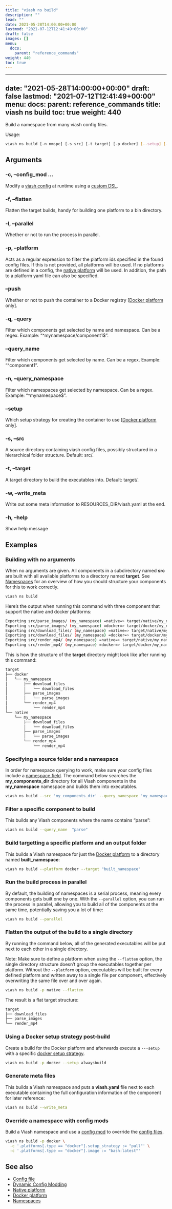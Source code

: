```yaml
---
title: "viash ns build"
description: ""
lead: ""
date: 2021-05-28T14:00:00+00:00
lastmod: "2021-07-12T12:41:49+00:00"
draft: false
images: []
menu:
  docs:
    parent: "reference_commands"
weight: 440
toc: true
---
```


---
date: "2021-05-28T14:00:00+00:00"
draft: false
lastmod: "2021-07-12T12:41:49+00:00"
menu:
  docs:
    parent: reference_commands
title: viash ns build
toc: true
weight: 440
---



Build a namespace from many viash config files.

Usage:

``` bash
viash ns build [-n nmspc] [-s src] [-t target] [-p docker] [--setup] [---push] [--parallel] [--flatten]
```

## Arguments

### -c, –config_mod <arg>…

Modify a [viash config](/docs/reference_config/config) at runtime using
a [custom DSL](/docs/advanced/config_mods).

### -f, –flatten

Flatten the target builds, handy for building one platform to a bin
directory.

### -l, –parallel

Whether or not to run the process in parallel.

### -p, –platform <arg>

Acts as a regular expression to filter the platform ids specified in the
found config files. If this is not provided, all platforms will be used.
If no platforms are defined in a config, the [native
platform](/docs/reference_config/platform-native) will be used. In
addition, the path to a platform yaml file can also be specified.

### –push

Whether or not to push the container to a Docker registry \[[Docker
platform](/docs/reference_config/platform-docker) only\].

### -q, –query <arg>

Filter which components get selected by name and namespace. Can be a
regex. Example: “^mynamespace/component1$”.

### –query_name <arg>

Filter which components get selected by name. Can be a regex. Example:
“^component1”.

### -n, –query_namespace <arg>

Filter which namespaces get selected by namespace. Can be a regex.
Example: “^mynamespace$”.

### –setup <arg>

Which setup strategy for creating the container to use \[[Docker
platform](/docs/reference_config/platform-docker) only\].

### -s, –src <arg>

A source directory containing viash config files, possibly structured in
a hierarchical folder structure. Default: src/.

### -t, –target <arg>

A target directory to build the executables into. Default: target/.

### -w, –write_meta

Write out some meta information to RESOURCES_DIR/viash.yaml at the end.

### -h, –help

Show help message

## Examples

### Building with no arguments

When no arguments are given. All components in a subdirectory named
**src** are built with all available platforms to a directory named
**target**. See [Namespaces](/docs/projects/namespaces) for an overview
of how you should structure your components for this to work correctly.

``` bash
viash ns build
```

Here’s the output when running this command with three component that
support the native and docker platforms:

``` bash
Exporting src/parse_images/ (my_namespace) =native=> target/native/my_namespace/parse_images
Exporting src/parse_images/ (my_namespace) =docker=> target/docker/my_namespace/parse_images
Exporting src/download_files/ (my_namespace) =native=> target/native/my_namespace/download_files
Exporting src/download_files/ (my_namespace) =docker=> target/docker/my_namespace/download_files
Exporting src/render_mp4/ (my_namespace) =native=> target/native/my_namespace/render_mp4
Exporting src/render_mp4/ (my_namespace) =docker=> target/docker/my_namespace/render_mp4
```

This is how the structure of the **target** directory might look like
after running this command:

``` bash
target
├── docker
│   └── my_namespace
│       ├── download_files
│       │   └── download_files
│       ├── parse_images
│       │   └── parse_images
│       └── render_mp4
│           └── render_mp4
└── native
    └── my_namespace
        ├── download_files
        │   └── download_files
        ├── parse_images
        │   └── parse_images
        └── render_mp4
            └── render_mp4
```

### Specifying a source folder and a namespace

In order for namespace querying to work, make sure your config files
include a [namespace
field](/docs/reference_config/functionality/#namespace-string). The
command below searches the **my_components_dir** directory for all Viash
components in the **my_namespace** namespace and builds them into
executables.

``` bash
viash ns build --src 'my_components_dir' --query_namespace 'my_namespace'
```

### Filter a specific component to build

This builds any Viash components where the name contains “parse”:

``` bash
viash ns build --query_name  "parse"
```

### Build targetting a specific platform and an output folder

This builds a Viash namespace for just the [Docker
platform](/docs/reference_config/platform-docker) to a directory named
**built_namespace**:

``` bash
viash ns build --platform docker --target "built_namespace"
```

### Run the build process in parallel

By default, the building of namespaces is a serial process, meaning
every components gets built one by one. With the `--parallel` option,
you can run the process in parallel, allowing you to build all of the
components at the same time, potentially saving you a lot of time:

``` bash
viash ns build --parallel
```

### Flatten the output of the build to a single directory

By running the command below, all of the generated executables will be
put next to each other in a single directory.

Note: Make sure to define a platform when using the `--flatten` option,
the single directory structure doesn’t group the executables together
per platform. Without the `--platform` option, executables will be built
for every defined platform and written away to a single file per
component, effectively overwriting the same file over and over again.

``` bash
viash ns build -p native --flatten
```

The result is a flat target structure:

``` bash
target
├── download_files
├── parse_images
└── render_mp4
```

### Using a Docker setup strategy post-build

Create a build for the Docker platform and afterwards execute a
`---setup` with a specific [docker setup
strategy](/docs/running/executables-docker).

``` bash
viash ns build -p docker --setup alwaysbuild
```

### Generate meta files

This builds a Viash namespace and puts a **viash.yaml** file next to
each executable containing the full configuration information of the
component for later reference:

``` bash
viash ns build --write_meta
```

### Override a namespace with config mods

Build a Viash namespace and use a [config
mod](/docs/advanced/config_mods) to override the [config
files](/docs/reference_config/config).

``` bash
viash ns build -p docker \
  -c '.platforms[.type == "docker"].setup_strategy := "pull"' \
  -c '.platforms[.type == "docker"].image := "bash:latest"'
```

## See also

-   [Config file](/docs/reference_config/config)
-   [Dynamic Config Modding](/docs/advanced/config_mods)
-   [Native platform](/docs/reference_config/platform-native)
-   [Docker platform](/docs/reference_config/platform-docker)
-   [Namespaces](/docs/projects/namespaces)
